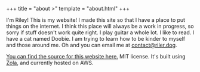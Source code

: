 +++
title = "about >"
template = "about.html"
+++

I'm Riley! This is my website! I made this site so that I have a place to put things on the internet. I think this place will always be a work in progress, so sorry if stuff doesn't work quite right. I play guitar a whole lot. I like to read. I have a cat named Doobie. I am trying to learn how to be kinder to myself and those around me. Oh and you can email me at [contact@riler.dog](mailto:contact@riler.dog).
  
[You can find the source for this website here.](https://github.com/CompletelyGeneric/riler.dog) MIT license. It's built using [Zola](https://www.getzola.org), and currently hosted on AWS.